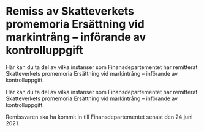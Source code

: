 # Remiss av Skatteverkets promemoria Ersättning vid markintrång – införande av kontrolluppgift

Här kan du ta del av vilka instanser som Finansdepartementet har remitterat Skatteverkets promemoria Ersättning vid markintrång – införande av kontrolluppgift.

Här kan du ta del av vilka instanser som Finansdepartementet har remitterat Skatteverkets promemoria Ersättning vid markintrång – införande av kontrolluppgift.

Remissvaren ska ha kommit in till Finansdepartementet senast den 24 juni 2021.
